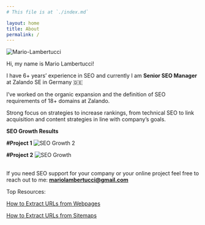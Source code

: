 ```yaml
---
# This file is at `./index.md`

layout: home
title: About
permalink: /
---
```


![Mario-Lambertucci](https://user-images.githubusercontent.com/61537859/111318701-971cd480-8665-11eb-984c-70b92e4d1699.jpg)

Hi, my name is Mario Lambertucci!

I have 6+ years’ experience in SEO and currently I am <b>Senior SEO Manager</b> at Zalando SE in Germany 🇩🇪

I’ve worked on the organic expansion and the definition of SEO requirements of 18+ domains at Zalando.

Strong focus on strategies to increase rankings, from technical SEO to link acquisition and content strategies in line with company’s goals.

<b>SEO Growth Results</b>


<b>#Project 1</b>
![SEO Growth 2](https://user-images.githubusercontent.com/61537859/114555750-4c907700-9c68-11eb-8c4a-fac26b929bc5.png)


<b>#Project 2</b>
![SEO Growth](https://user-images.githubusercontent.com/61537859/114555394-f0c5ee00-9c67-11eb-8484-a3c412a1cca8.png)
<br>
<br>

If you need SEO support for your company or your online project feel free to reach out to me:
<b>mariolambertucci@gmail.com</b>


Top Resources:

[How to Extract URLs from Webpages](https://www.mariolambertucci.com/seo/2021/04/11/Extract-URLs-from-webpages.html)

[How to Extract URLs from Sitemaps](https://www.mariolambertucci.com/seo/2021/03/15/how-to-extract-urls-from-sitemaps.html)



